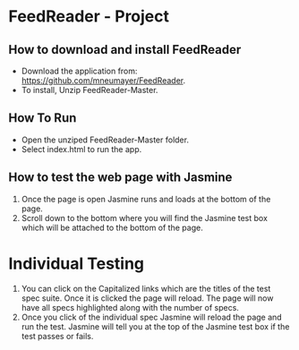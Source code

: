 # FeedReader - Project

## How to download and install FeedReader  
* Download the application from: https://github.com/mneumayer/FeedReader.
* To install, Unzip FeedReader-Master.

## How To Run 
* Open the unziped FeedReader-Master folder.
* Select index.html to run the app.

## How to test the web page with Jasmine 
1. Once the page is open Jasmine runs and loads at the bottom of the page.
2. Scroll down to the bottom where you will find the Jasmine test box which will be attached to the bottom of the page.

# Individual Testing
1. You can click on the Capitalized links which are the titles of the test spec suite. Once it is clicked the page will reload. The page will now have all specs highlighted along with the number of specs. 
2. Once you click of the individual spec Jasmine will reload the page and run the test. Jasmine will tell you at the top of the Jasmine test box if the test passes or fails.


